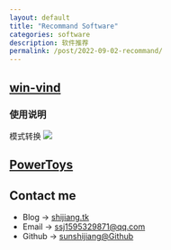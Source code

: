 ```yaml
---
layout: default
title: "Recommand Software"
categories: software
description: 软件推荐
permalink: /post/2022-09-02-recommand/ 
---
```


## [win-vind](https://github.com/pit-ray/win-vind)

### 使用说明
模式转换
![](https://raw.githubusercontent.com/sunshijiang/images/master/img/20220903221036.png)

## [PowerToys](https://github.com/microsoft/PowerToys)


## Contact me
- Blog -> [shijiang.tk](https://shijiang.tk)
- Email -> <ssj1595329871@qq.com>
- Github -> [sunshijiang@Github](https://github.com/sunshijiang)


